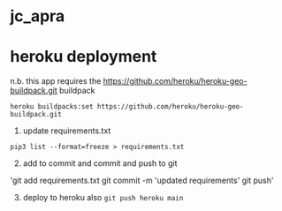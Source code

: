 # jc_apra



# heroku deployment

n.b. this app requires the https://github.com/heroku/heroku-geo-buildpack.git buildpack

`heroku buildpacks:set https://github.com/heroku/heroku-geo-buildpack.git`


1. update requirements.txt

`pip3 list --format=freeze > requirements.txt`

2. add to commit and commit and push to git

'git add requirements.txt
git commit -m 'updated requirements'
git push'

3. deploy to heroku also
`git push heroku main`

